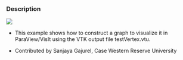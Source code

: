 ### Description

<img style="float:middle" src=".https://raw.githubusercontent.com/Kitware/vtk-examples/gh-pages/src/SupplementaryData/Python/Graphs/NOVACGraph.png">

* This example shows how to construct a graph to visualize it in ParaView/VisIt using the VTK output file testVertex.vtu.

* Contributed by Sanjaya Gajurel, Case Western Reserve University
